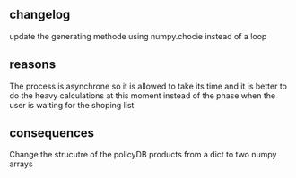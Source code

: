 ## changelog 

update the generating methode using numpy.chocie instead of a loop 

## reasons 

The process is asynchrone so it is allowed to take its time and it is better to do the heavy calculations at this moment instead of the phase when the user is waiting for the shoping list

## consequences 
Change the strucutre of the policyDB products from a dict to two numpy arrays 

